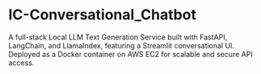 # IC-Conversational_Chatbot
A full-stack Local LLM Text Generation Service built with FastAPI, LangChain, and LlamaIndex, featuring a Streamlit conversational UI. Deployed as a Docker container on AWS EC2 for scalable and secure API access.

